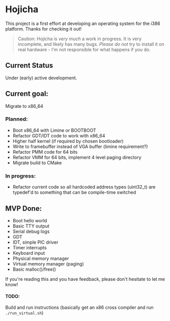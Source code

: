 # Hojicha
This project is a first effort at developing an operating system for the i386 platform. Thanks for checking it out!

> Caution: Hojicha is _very much_ a work in progress. It is very incomplete, and likely has many bugs. _Please do not_
> try to install it on real hardware - I'm not responsible for what happens if you do.

## Current Status
Under (early) active development.

## Current goal:
Migrate to x86_64
### Planned:
- Boot x86_64 with Limine or BOOTBOOT
- Refactor GDT/IDT code to work with x86_64
- Higher half kernel (if required by chosen bootloader)
- Write to framebuffer instead of VGA buffer (limine requirement?)
- Refactor PMM code for 64 bits
- Refactor VMM for 64 bits, implement 4 level paging directory
- Migrate build to CMake
### In progress:
- Refactor current code so all hardcoded address types (uint32_t) are typedef'd to something that can be compile-time switched

## MVP Done:
- Boot hello world
- Basic TTY output
- Serial debug logs
- GDT
- IDT, simple PIC driver
- Timer interrupts
- Keyboard input
- Physical memory manager
- Virtual memory manager (paging)
- Basic malloc()/free()

If you're reading this and you have feedback, please don't hesitate to let me know!

#### TODO:
Build and run instructions (basically get an x86 cross compiler and run `./run_virtual.sh`)
